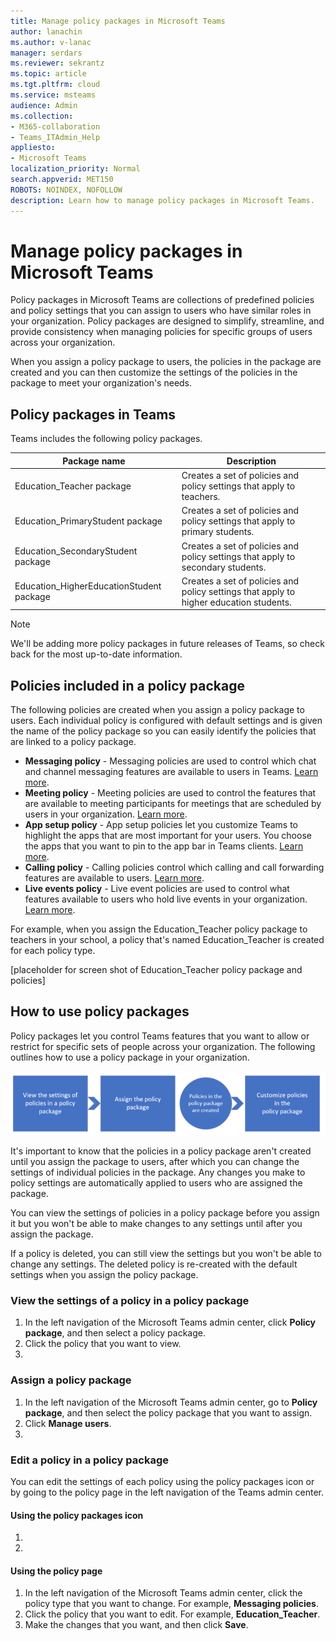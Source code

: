 ```yaml
---
title: Manage policy packages in Microsoft Teams
author: lanachin
ms.author: v-lanac
manager: serdars
ms.reviewer: sekrantz
ms.topic: article
ms.tgt.pltfrm: cloud
ms.service: msteams
audience: Admin
ms.collection: 
- M365-collaboration
- Teams_ITAdmin_Help
appliesto: 
- Microsoft Teams
localization_priority: Normal
search.appverid: MET150
ROBOTS: NOINDEX, NOFOLLOW
description: Learn how to manage policy packages in Microsoft Teams. 
---
```


# Manage policy packages in Microsoft Teams

Policy packages in Microsoft Teams are collections of predefined policies and policy settings that you can assign to users who have similar roles in your organization. Policy packages are designed to simplify, streamline, and provide consistency when managing policies for specific groups of users across your organization.  

When you assign a policy package to users, the policies in the package are created and you can then customize the settings of the policies in the package to meet your organization's needs.

## Policy packages in Teams

Teams includes the following policy packages.

|**Package name**  |**Description** |
|---------|---------|
|Education_Teacher package     |Creates a set of policies and policy settings that apply to teachers.      |
|Education_PrimaryStudent package    |Creates a set of policies and policy settings that apply to primary students.|
|Education_SecondaryStudent package    |Creates a set of policies and policy settings that apply to secondary students.         |
|Education_HigherEducationStudent package    |Creates a set of policies and policy settings that apply to higher education students.|

> [!NOTE]
> We'll be adding more policy packages in future releases of Teams, so check back for the most up-to-date information.  

## Policies included in a policy package

The following policies are created when you assign a policy package to users. Each individual policy is configured with default settings and is given the name of the policy package so you can easily identify the policies that are linked to a policy package.

- **Messaging policy** - Messaging policies are used to control which chat and channel messaging features are available to users in Teams. [Learn more](messaging-policies-in-teams.md).
- **Meeting policy** - Meeting policies are used to control the features that are available to meeting participants for meetings that are scheduled by users in your organization.  [Learn more](meeting-policies-in-teams.md).
- **App setup policy** - App setup policies let you customize Teams to highlight the apps that are most important for your users. You choose the apps that you want to pin to the app bar in Teams clients. [Learn more](teams-app-setup-policies.md).
- **Calling policy** - Calling policies control which calling and call forwarding features are available to users. [Learn more](teams-calling-policy.md).
- **Live events policy** - Live event policies are used to control what features available to users who hold live events in your organization. [Learn more](teams-live-events/set-up-for-teams-live-events.md).

For example, when you assign the Education_Teacher policy package to teachers in your school, a policy that's named Education_Teacher is created for each policy type.

[placeholder for screen shot of Education_Teacher policy package and policies]

## How to use policy packages

Policy packages let you control Teams features that you want to allow or restrict for specific sets of people across your organization. The following outlines how to use a policy package in your organization.

![Overview of how to use policy packages](media/manage-policy-packages-overview.png)

It's important to know that the policies in a policy package aren't created until you assign the package to users, after which you can change the settings of individual policies in the package. Any changes you make to policy settings are automatically applied to users who are assigned the  package.

You can view the settings of policies in a policy package before you assign it but you won't be able to make changes to any settings until after you assign the package.

If a policy is deleted, you can still view the settings but you won't be able to change any settings. The deleted policy is re-created with the default settings when you assign the policy package.

### View the settings of a policy in a policy package

1. In the left navigation of the Microsoft Teams admin center, click **Policy package**, and then select a policy package.
2. Click the policy that you want to view.
3. 

### Assign a policy package

1. In the left navigation of the Microsoft Teams admin center, go to **Policy package**, and then select the policy package that you want to assign. 
2. Click **Manage users**.
3. 

### Edit a policy in a policy package

You can edit the settings of each policy using the policy packages icon or by going to the policy page in the left navigation of the Teams admin center.

#### Using the policy packages icon

1.
2.

#### Using the policy page

1. In the left navigation of the Microsoft Teams admin center, click the policy type that you want to change. For example, **Messaging policies**. 
2. Click the policy that you want to edit.  For example, **Education_Teacher**.
3. Make the changes that you want, and then click **Save**.
